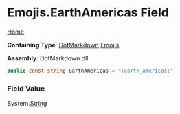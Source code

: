 # Emojis\.EarthAmericas Field

[Home](../../../README.md)

**Containing Type**: [DotMarkdown](../../README.md)\.[Emojis](../README.md)

**Assembly**: DotMarkdown\.dll

```csharp
public const string EarthAmericas = ":earth_americas:"
```

### Field Value

System\.[String](https://docs.microsoft.com/en-us/dotnet/api/system.string)